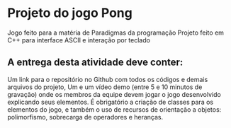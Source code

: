 # Projeto do jogo Pong
Jogo feito para a matéria de Paradigmas da programação
Projeto feito em C++ para interface ASCII e interação por teclado

## A entrega desta atividade deve conter:
Um link para o repositório no Github com todos os códigos e demais arquivos do projeto,
Um e um vídeo demo (entre 5 e 10 minutos de gravação) onde os membros da equipe devem jogar o jogo desenvolvido explicando seus elementos.
É obrigatório a criação de classes para os elementos do jogo, e também o uso de recursos de orientação a objetos: polimorfismo, sobrecarga de operadores e heranças.
